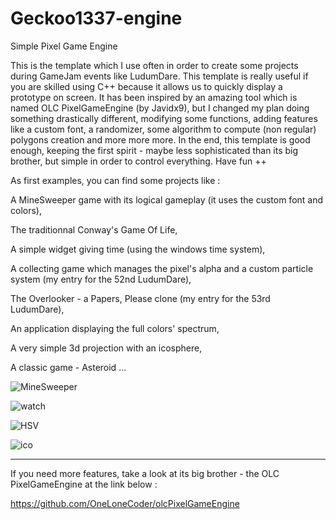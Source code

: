 # Geckoo1337-engine
Simple Pixel Game Engine

This is the template which I use often in order to create some projects during GameJam events like LudumDare. This template is really useful if you are skilled using C++ because it allows us to quickly display a prototype on screen. It has been inspired by an amazing tool which is named OLC PixelGameEngine (by Javidx9), but I changed my plan doing something drastically different, modifying some functions, adding features like a custom font, a randomizer, some algorithm to compute (non regular) polygons creation and more more more. In the end, this template is good enough, keeping the first spirit - maybe less sophisticated than its big brother, but simple in order to control everything. Have fun ++

As first examples, you can find some projects like :

A MineSweeper game with its logical gameplay (it uses the custom font and colors),

The traditionnal Conway's Game Of Life,

A simple widget giving time (using the windows time system),

A collecting game which manages the pixel's alpha and a custom particle system (my entry for the 52nd LudumDare),

The Overlooker - a Papers, Please clone (my entry for the 53rd LudumDare),

An application displaying the full colors' spectrum,

A very simple 3d projection with an icosphere,

A classic game - Asteroid ...

![MineSweeper](https://user-images.githubusercontent.com/17862708/212752453-e8a1c6ff-ab4f-40ba-98fd-8fa26fa24ea4.png)

![watch](https://user-images.githubusercontent.com/17862708/212752460-f7d0b1eb-8af3-47ef-a346-8746b37417f5.png)

![HSV](https://user-images.githubusercontent.com/17862708/213251362-bd49567b-bf7d-4fd3-94e7-cfbbbfd8921d.png)

![ico](https://user-images.githubusercontent.com/17862708/216387506-985b873b-7e84-4718-bc1f-182cf8d38e24.png)

--------------------------------------------------------------------------------

If you need more features, take a look at its big brother - the OLC PixelGameEngine at the link below :

https://github.com/OneLoneCoder/olcPixelGameEngine
